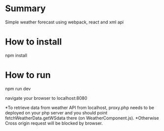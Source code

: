# Summary
Simple weather forecast using webpack, react and xml api

# How to install
npm install

# How to run
npm run dev

navigate your browser to localhost:8080

*To retrieve data from weather API from localhost, proxy.php needs to be deployed on your php server and you should point fetchWeatherData.getWSdata there (on WeatherComponent.js).
*Otherwise Cross origin request will be blocked by browser.